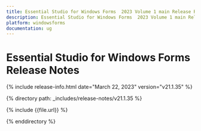 ```yaml
---
title: Essential Studio for Windows Forms  2023 Volume 1 main Release Release Notes  
description: Essential Studio for Windows Forms  2023 Volume 1 main Release Release Notes  
platform: windowsforms
documentation: ug
---
```


# Essential Studio for Windows Forms   Release Notes  

{% include release-info.html date="March 22, 2023"  version="v21.1.35" %} 

{% directory path: _includes/release-notes/v21.1.35 %}

{% include {{file.url}} %}

{% enddirectory %}